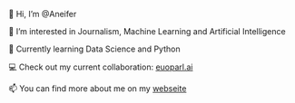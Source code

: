 👋 Hi, I’m @Aneifer

👀 I’m interested in Journalism, Machine Learning and Artificial Intelligence

🌱 Currently learning Data Science and Python

💻 Check out my current collaboration: [euoparl.ai](https://github.com/europarl-ai)

📫 You can find more about me on my [webseite](Aneifer.de)
